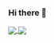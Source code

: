 ### Hi there 👋

<!-- [![42 Profile Card](https://1337-readme.vercel.app/api/profile?cursus=42cursus&dark=true&login=omazoz)](https://github.com/mohouyizme/1337-readme) -->

<a href="https://github.com/omazoz?tab=repositories">
  <img align="center" src="https://github-readme-stats.vercel.app/api/top-langs/?username=omazoz&theme=dark"/>
</a>
<a href="https://github.com/omazoz?tab=repositories">
 <img align="center" src="https://github-readme-stats.vercel.app/api?username=omazoz&line_height=40&show_icons=true&theme=dark">
</a>
